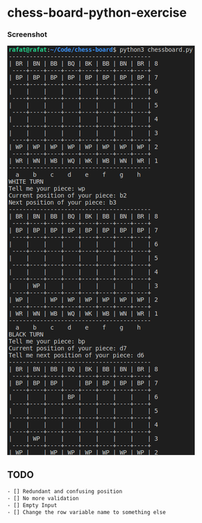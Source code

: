 # chess-board-python-exercise
### Screenshot
![Screenshot](screenshot/chessboard.png)

## TODO


```
- [] Redundant and confusing position
- [] No more validation
- [] Empty Input
- [] Change the row variable name to something else
```